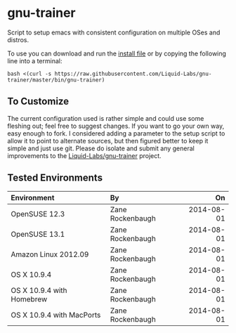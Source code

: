 gnu-trainer
===========

Script to setup emacs with consistent configuration on multiple OSes and distros.

To use you can download and run the [install file](https://raw.githubusercontent.com/Liquid-Labs/gnu-trainer/master/bin/gnu-trainer) or by copying the following line into a terminal:

```
bash <(curl -s https://raw.githubusercontent.com/Liquid-Labs/gnu-trainer/master/bin/gnu-trainer)
```

To Customize
------------

The current configuration used is rather simple and could use some fleshing out; feel free to suggest changes. If you want to go your own way, easy enough to fork. I considered adding a parameter to the setup script to allow it to point to alternate sources, but then figured better to keep it simple and just use git. Please do isolate and submit any general improvements to the [Liquid-Labs/gnu-trainer](https://github.com/Liquid-Labs/gnu-trainer) project.

Tested Environments
-------------------

|Environment|By|On|
|:-----|:----|----:|
|OpenSUSE 12.3|Zane Rockenbaugh|2014-08-01|
|OpenSUSE 13.1|Zane Rockenbaugh|2014-08-01|
|Amazon Linux 2012.09|Zane Rockenbaugh|2014-08-01|
|OS X 10.9.4|Zane Rockenbaugh|2014-08-01|
|OS X 10.9.4 with Homebrew|Zane Rockenbaugh|2014-08-01|
|OS X 10.9.4 with MacPorts|Zane Rockenbaugh|2014-08-01|

